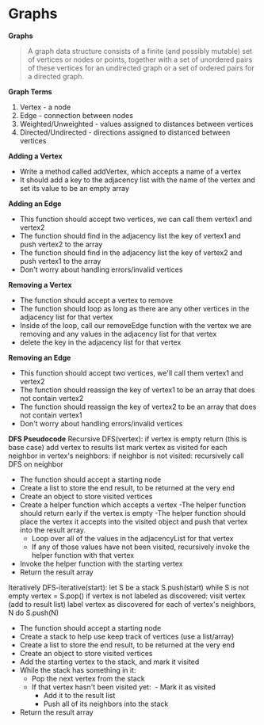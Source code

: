 # Graphs

**Graphs**
> A graph data structure consists of a finite (and possibly mutable) set of vertices or nodes or points, together with a set of unordered pairs of these vertices for an undirected graph or a set of ordered pairs for a directed graph.

**Graph Terms**
1. Vertex - a node
2. Edge - connection between nodes
3. Weighted/Unweighted - values assigned to distances between vertices
4. Directed/Undirected - directions assigned to distanced between vertices

**Adding a Vertex**
- Write a method called addVertex, which accepts a name of a vertex
- It should add a key to the adjacency list with the name of the vertex and set its value to be an empty array

**Adding an Edge**
- This function should accept two vertices, we can call them vertex1 and vertex2
- The function should find in the adjacency list the key of vertex1 and push vertex2 to the array
- The function should find in the adjacency list the key of vertex2 and push vertex1 to the array
- Don't worry about handling errors/invalid vertices

**Removing a Vertex**
- The function should accept a vertex to remove
- The function should loop as long as there are any other vertices in the adjacency list for that vertex
- Inside of the loop, call our removeEdge function with the vertex we are removing and any values in the adjacency list for that vertex
- delete the key in the adjacency list for that vertex

**Removing an Edge**
- This function should accept two vertices, we'll call them vertex1 and vertex2
- The function should reassign the key of vertex1 to be an array that does not contain vertex2
- The function should reassign the key of vertex2 to be an array that does not contain vertex1
- Don't worry about handling errors/invalid vertices

**DFS Pseudocode**
Recursive
DFS(vertex):
    if vertex is empty
        return (this is base case)
    add vertex to results list
    mark vertex as visited
    for each neighbor in vertex's neighbors:
        if neighbor is not visited:
		    recursively call DFS on neighbor

- The function should accept a starting node
- Create a list to store the end result, to be returned at the very end
- Create an object to store visited vertices
- Create a helper function which accepts a vertex
	-The helper function should return early if the vertex is empty
	-The helper function should place the vertex it accepts into the visited object and push that vertex into the result array.
	- Loop over all of the values in the adjacencyList for that vertex
	- If any of those values have not been visited, recursively invoke the helper function with that vertex
- Invoke the helper function with the starting vertex
- Return the result array


Iteratively
DFS-iterative(start):
    let S be a stack
    S.push(start)
    while S is not empty
        vertex = S.pop()
        if vertex is not labeled as discovered:
            visit vertex (add to result list)
            label vertex as discovered
            for each of vertex's neighbors, N do 
				S.push(N)
				
- The function should accept a starting node
- Create a stack to help use keep track of vertices (use a list/array)
- Create a list to store the end result, to be returned at the very end
- Create an object to store visited vertices
- Add the starting vertex to the stack, and mark it visited
- While the stack has something in it:
	- Pop the next vertex from the stack
	- If that vertex hasn't been visited yet:
	 ​	 - Mark it as visited
		- Add it to the result list
		- Push all of its neighbors into the stack
- Return the result array